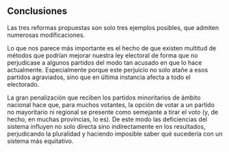 <h2>Conclusiones</h2>

Las tres reformas propuestas son solo tres ejemplos posibles, que admiten numerosas modificaciones. 

Lo que nos parece más importante es el hecho de que existen multitud de métodos que podrían mejorar nuestra ley electoral de forma que no perjudicase a algunos partidos del modo tan acusado en que lo hace actualmente. Especialmente porque este perjuicio no solo atañe a esos partidos agraviados, sino que en última instancia afecta a todo el electorado. 

La gran penalización que reciben los partidos minoritarios de ámbito nacional hace que, para muchos votantes, la opción de votar a un partido no mayoritario ni regional se presente como semejante a tirar el voto (y, de hecho, en muchas provincias, lo es). De este modo las deficiencias del sistema influyen no solo directa sino indirectamente en los resultados, perjudicando la pluralidad y haciendo imposible saber qué sucedería con un sistema más equitativo.  
